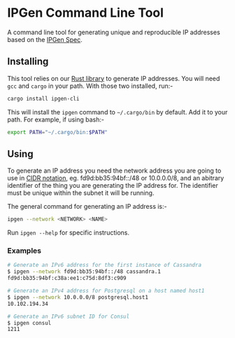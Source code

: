 # IPGen Command Line Tool

A command line tool for generating unique and reproducible IP addresses based on the [IPGen Spec].

## Installing

This tool relies on our [Rust library] to generate IP addresses. You will need `gcc` and `cargo` in your path.
With those two installed, run:-

```bash
cargo install ipgen-cli
```

This will install the `ipgen` command to `~/.cargo/bin` by default. Add it to your path. For example, if using
bash:-
```bash
export PATH="~/.cargo/bin:$PATH"
```

## Using

To generate an IP address you need the network address you are going to use in [CIDR notation], eg. fd9d:bb35:94bf::/48
or 10.0.0.0/8, and an abitrary identifier of the thing you are generating the IP address for. The identifier must be unique
within the subnet it will be running.

The general command for generating an IP address is:-
```bash
ipgen --network <NETWORK> <NAME>
```

Run `ipgen --help` for specific instructions.

### Examples

```bash
# Generate an IPv6 address for the first instance of Cassandra
$ ipgen --network fd9d:bb35:94bf::/48 cassandra.1
fd9d:bb35:94bf:c38a:ee1:c75d:8df3:c909

# Generate an IPv4 address for Postgresql on a host named host1
$ ipgen --network 10.0.0.0/8 postgresql.host1
10.102.194.34

# Generate an IPv6 subnet ID for Consul
$ ipgen consul
1211
```

[Rust library]: https://github.com/ipgen/rust
[IPGen Spec]: https://github.com/ipgen/spec
[CIDR notation]: https://en.wikipedia.org/wiki/Classless_Inter-Domain_Routing#CIDR_notation
